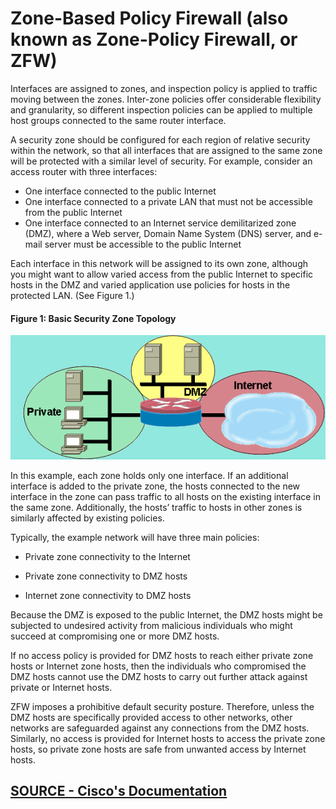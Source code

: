# Zone-Based Policy Firewall \(also known as Zone-Policy Firewall, or ZFW\)

Interfaces are assigned to zones, and inspection policy is applied to traffic moving between the zones. Inter-zone policies offer considerable flexibility and granularity, so different inspection policies can be applied to multiple host groups connected to the same router interface.

A security zone should be configured for each region of relative security within the network, so that all interfaces that are assigned to the same zone will be protected with a similar level of security. For example, consider an access router with three interfaces:

* One interface connected to the public Internet
* One interface connected to a private LAN that must not be accessible from the public Internet
* One interface connected to an Internet service demilitarized zone \(DMZ\), where a Web server, Domain Name System \(DNS\) server, and e-mail server must be accessible to the public Internet

Each interface in this network will be assigned to its own zone, although you might want to allow varied access from the public Internet to specific hosts in the DMZ and varied application use policies for hosts in the protected LAN. \(See Figure 1.\)

####  **Figure 1: Basic Security Zone Topology**

![](../../.gitbook/assets/image%20%2810%29.png)

In this example, each zone holds only one interface. If an additional interface is added to the private zone, the hosts connected to the new interface in the zone can pass traffic to all hosts on the existing interface in the same zone. Additionally, the hosts’ traffic to hosts in other zones is similarly affected by existing policies.


Typically, the example network will have three main policies:

* Private zone connectivity to the Internet
* Private zone connectivity to DMZ hosts
 
* Internet zone connectivity to DMZ hosts

Because the DMZ is exposed to the public Internet, the DMZ hosts might be subjected to undesired activity from malicious individuals who might succeed at compromising one or more DMZ hosts. 

If no access policy is provided for DMZ hosts to reach either private zone hosts or Internet zone hosts, then the individuals who compromised the DMZ hosts cannot use the DMZ hosts to carry out further attack against private or Internet hosts. 

ZFW imposes a prohibitive default security posture. Therefore, unless the DMZ hosts are specifically provided access to other networks, other networks are safeguarded against any connections from the DMZ hosts. Similarly, no access is provided for Internet hosts to access the private zone hosts, so private zone hosts are safe from unwanted access by Internet hosts.

## [SOURCE - Cisco's Documentation](https://www.cisco.com/c/en/us/support/docs/security/ios-firewall/98628-zone-design-guide.html)

